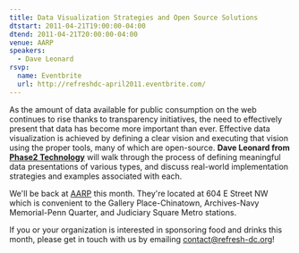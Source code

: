```yaml
---
title: Data Visualization Strategies and Open Source Solutions
dtstart: 2011-04-21T19:00:00-04:00
dtend: 2011-04-21T20:00:00-04:00
venue: AARP
speakers:
  - Dave Leonard
rsvp:
  name: Eventbrite
  url: http://refreshdc-april2011.eventbrite.com/
---
```


As the amount of data available for public consumption on the web continues to rise thanks to transparency initiatives, the need to effectively present that data has become more important than ever. Effective data visualization is achieved by defining a clear vision and executing that vision using the proper tools, many of which are open-source. **Dave Leonard from [Phase2 Technology](http://www.phase2technology.com/)** will walk through the process of defining meaningful data presentations of various types, and discuss real-world implementation strategies and examples associated with each.

We'll be back at [AARP](http://www.aarp.org/) this month. They're located at 604 E Street NW which is convenient to the Gallery Place-Chinatown, Archives-Navy Memorial-Penn Quarter, and Judiciary Square Metro stations.

If you or your organization is interested in sponsoring food and drinks this month, please get in touch with us by emailing [contact@refresh-dc.org](mailto:contact@refresh-dc.org)!